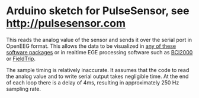 # Arduino sketch for PulseSensor, see http://pulsesensor.com

This reads the analog value of the sensor and sends it over the serial port in OpenEEG format. This allows the data to be visualized in [any of these software packages](http://openeeg.sourceforge.net/doc/sw/) or in realtime EGE processing software such as [BCI2000](http://www.bci2000.org) or [FieldTrip](http://www.fieldtriptoolbox.org/development/realtime/modulareeg).

The sample timing is relatively inaccurate. It assumes that the code to read the analog value and to write serial output takes negligible time. At the end of each loop there is a delay of 4ms, resulting in approximately 250 Hz sampling rate.
